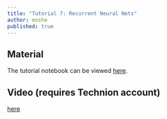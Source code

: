 ```yaml
---
title: "Tutorial 7: Recurrent Neural Nets"
author: moshe
published: true
---
```



## Material

The tutorial notebook can be viewed [here](https://nbviewer.org/github/vistalab-technion/cs236781-tutorials/blob/master/t08-%20RNN/tutorial8-SeqModels.ipynb).

## Video (requires Technion account)

[here](https://panoptotech.cloud.panopto.eu/Panopto/Pages/Viewer.aspx?id=cc041d85-4458-4e1a-a15f-b12500c649a3)